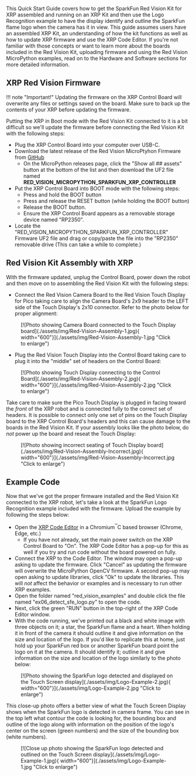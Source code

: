 This Quick Start Guide covers how to get the SparkFun Red Vision Kit for XRP assembled and running on an XRP Kit and then use the Logo Recognition example to have the display identify and outline the SparkFun flame logo when the camera has it in view. This guide assumes users have an assembled XRP Kit, an understanding of how the kit functions as well as how to update XRP firmware and use the XRP Code Editor. If you're not familiar with those concepts or want to learn more about the boards included in the Red Vision Kit, uploading firmware and using the Red Vision MicroPython examples, read on to the Hardware and Software sections for more detailed information.

## XRP Red Vision Firmware

!!! note "Important!"
    Updating the firmware on the XRP Control Board will overwrite any files or settings saved on the board. Make sure to back up the contents of your XRP before updating the firmware.

Putting the XRP in Boot mode with the Red Vision Kit connected to it is a bit difficult so we'll update the firmware before connecting the Red Vision Kit with the following steps:

* Plug the XRP Control Board into your computer over USB-C.
* Download the latest release of the Red Vision MicroPtyhon Firmware from [GitHub](https://github.com/sparkfun/micropython/releases)
    * On the MicroPython releases page, click the "Show all ## assets" button at the bottom of the list and then download the UF2 file named **RED_VISION_MICROPYTHON_SPARKFUN_XRP_CONTROLLER**
* Put the XRP Control Board into BOOT mode with the following steps:
    * Press and hold the BOOT button
    * Press and release the RESET button (while holding the BOOT button)
    * Release the BOOT button.
    * Ensure the XRP Control Board appears as a removable storage device named "RP2350".
* Locate the "RED_VISION_MICROPYTHON_SPARKFUN_XRP_CONTROLLER" Firmware UF2 file and drag or copy/paste the file into the "RP2350" removable drive (This can take a while to complete.)

## Red Vision Kit Assembly with XRP

With the firmware updated, unplug the Control Board, power down the robot and then move on to assembling the Red Vision Kit with the following steps:

* Connect the Red Vision Camera Board to the Red Vision Touch Display for Pico taking care to align the Camera Board's 2x9 header to the LEFT side of the Touch Display's 2x10 connector. Refer to the photo below for proper alignment:

<figure markdown>
[![Photo showing Camera Board connected to the Touch Display board](./assets/img/Red-Vision-Assembly-1.jpg){ width="600"}](./assets/img/Red-Vision-Assembly-1.jpg "Click to enlarge")
</figure>

* Plug the Red Vision Touch Display into the Control Board taking care to plug it into the "middle" set of headers on the Control Board:

<figure markdown>
[![Photo showing Touch Display connecting to the Control Board](./assets/img/Red-Vision-Assembly-2.jpg){ width="600"}](./assets/img/Red-Vision-Assembly-2.jpg "Click to enlarge")
</figure>

Take care to make sure the Pico Touch Display is plugged in facing toward the *front* of the XRP robot and is connected fully to the correct set of headers. It is possible to connect only one set of pins on the Touch Display board to the XRP Control Board's headers and this can cause damage to the boards in the Red Vision Kit. If your assembly looks like the photo below, do *not* power up the board and reseat the Touch Display:

<figure markdown>
[![Photo showing incorrect seating of Touch Display board](./assets/img/Red-Vision-Assembly-Incorrect.jpg){ width="600"}](./assets/img/Red-Vision-Assembly-Incorrect.jpg "Click to enlarge")
</figure>

## Example Code

Now that we've got the proper firmware installed and the Red Vision Kit connected to the XRP robot, let's take a look at the SparkFun Logo Recognition example included with the firmware. Upload the example by following the steps below:

* Open the [XRP Code Editor](https://xrpcode.wpi.edu/) in a Chromium<sup>&trade;</sup>C based browser (Chrome, Edge, etc.)
    * If you have not already, set the main power switch on the XRP Control Board to "On". The XRP Code Editor has a pop-up for this as well if you try and run code without the board powered on fully.
* Connect the XRP to the Code Editor. The window may open a pop-up asking to update the firmware. Click "Cancel" as updating the firmware will overwrite the MicroPython OpenCV firmware. A second pop-up may open asking to update libraries, click "Ok" to update the libraries. This will *not* affect the behavior or examples and is necessary to run other XRP examples.
* Open the folder named "red_vision_examples" and double click the file named "ex06_detect_sfe_logo.py" to open the code.
* Next, click the green "RUN" button in the top-right of the XRP Code Editor window.
* With the code running, we've printed out a black and white image with three objects on it; a star, the SparkFun flame and a heart. When holding it in front of the camera it should outline it and give information on the size and location of the logo. If you'd like to replicate this at home, just hold up your SparkFun red box or another SparkFun board point the logo on it at the camera. It should identify it; outline it and give information on the size and location of the logo similarly to the photo below:

<figure markdown>
[![Photo showing the SparkFun logo detected and displayed on the Touch Screen display](./assets/img/Logo-Example-2.jpg){ width="600"}](./assets/img/Logo-Example-2.jpg "Click to enlarge")
</figure>

This close-up photo offers a better view of what the Touch Screen Display shows when the SparkFun logo is detected in camera frame. You can see in the top left what contour the code is looking for, the bounding box and outline of the logo along with information on the position of the logo's center on the screen (green numbers) and the size of the bounding box (white numbers).

<figure markdown>
[![Close up photo showing the SparkFun logo detected and outlined on the Touch Screen display](./assets/img/Logo-Example-1.jpg){ width="600"}](./assets/img/Logo-Example-1.jpg "Click to enlarge")
</figure>